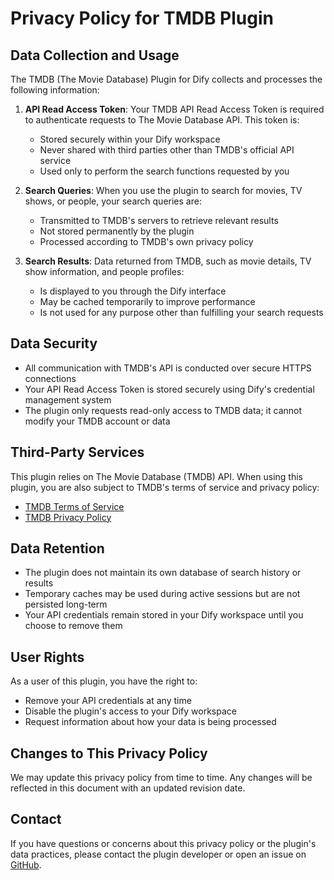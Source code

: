 # Privacy Policy for TMDB Plugin

## Data Collection and Usage

The TMDB (The Movie Database) Plugin for Dify collects and processes the following information:

1. **API Read Access Token**: Your TMDB API Read Access Token is required to authenticate requests to The Movie Database API. This token is:
   - Stored securely within your Dify workspace
   - Never shared with third parties other than TMDB's official API service
   - Used only to perform the search functions requested by you

2. **Search Queries**: When you use the plugin to search for movies, TV shows, or people, your search queries are:
   - Transmitted to TMDB's servers to retrieve relevant results
   - Not stored permanently by the plugin
   - Processed according to TMDB's own privacy policy

3. **Search Results**: Data returned from TMDB, such as movie details, TV show information, and people profiles:
   - Is displayed to you through the Dify interface
   - May be cached temporarily to improve performance
   - Is not used for any purpose other than fulfilling your search requests

## Data Security

- All communication with TMDB's API is conducted over secure HTTPS connections
- Your API Read Access Token is stored securely using Dify's credential management system
- The plugin only requests read-only access to TMDB data; it cannot modify your TMDB account or data

## Third-Party Services

This plugin relies on The Movie Database (TMDB) API. When using this plugin, you are also subject to TMDB's terms of service and privacy policy:

- [TMDB Terms of Service](https://www.themoviedb.org/terms-of-use)
- [TMDB Privacy Policy](https://www.themoviedb.org/privacy-policy)

## Data Retention

- The plugin does not maintain its own database of search history or results
- Temporary caches may be used during active sessions but are not persisted long-term
- Your API credentials remain stored in your Dify workspace until you choose to remove them

## User Rights

As a user of this plugin, you have the right to:
- Remove your API credentials at any time
- Disable the plugin's access to your Dify workspace
- Request information about how your data is being processed

## Changes to This Privacy Policy

We may update this privacy policy from time to time. Any changes will be reflected in this document with an updated revision date.

## Contact

If you have questions or concerns about this privacy policy or the plugin's data practices, please contact the plugin developer or open an issue on [GitHub](https://github.com/lcandy2/dify-plugin-tmdb).